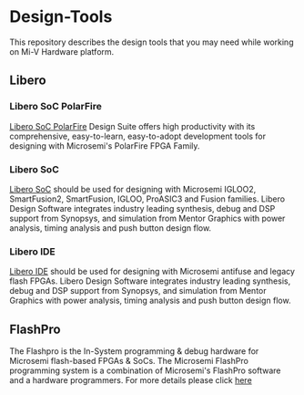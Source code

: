 # Design-Tools
This repository describes the design tools that you may need while working on Mi-V Hardware platform.

## Libero


### Libero SoC PolarFire
[Libero SoC PolarFire](https://www.microsemi.com/product-directory/design-resources/3863-libero-soc-polarfire) Design Suite offers high productivity with its comprehensive, easy-to-learn, easy-to-adopt development tools for designing with Microsemi's PolarFire FPGA Family.

### Libero SoC
[Libero SoC](https://www.microsemi.com/product-directory/design-resources/1750-libero-soc) should be used for designing with Microsemi IGLOO2, SmartFusion2, SmartFusion, IGLOO, ProASIC3 and Fusion families. Libero Design Software integrates industry leading synthesis, debug and DSP support from Synopsys, and simulation from Mentor Graphics with power analysis, timing analysis and push button design flow.

### Libero IDE
[Libero IDE](https://www.microsemi.com/product-directory/design-resources/1751-libero-ide) should be used for designing with Microsemi antifuse and legacy flash FPGAs. Libero Design Software integrates industry leading synthesis, debug and DSP support from Synopsys, and simulation from Mentor Graphics with power analysis, timing analysis and push button design flow.


## FlashPro
The Flashpro is the In-System programming & debug hardware for Microsemi flash-based FPGAs & SoCs. The Microsemi FlashPro programming system is a combination of Microsemi's FlashPro software and a hardware programmers. For more details please click [here](https://www.microsemi.com/product-directory/programming/4977-flashpro)
